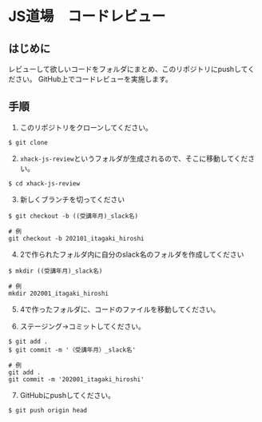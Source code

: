 # JS道場　コードレビュー

## はじめに
レビューして欲しいコードをフォルダにまとめ、このリポジトリにpushしてください。
GitHub上でコードレビューを実施します。

## 手順

1. このリポジトリをクローンしてください。
```
$ git clone
```

2. `xhack-js-review`というフォルダが生成されるので、そこに移動してください。
```
$ cd xhack-js-review
```

3. 新しくブランチを切ってください
```
$ git checkout -b ((受講年月)_slack名)

# 例
git checkout -b 202101_itagaki_hiroshi
```

4. 2で作られたフォルダ内に自分のslack名のフォルダを作成してください
```
$ mkdir ((受講年月)_slack名)

# 例
mkdir 202001_itagaki_hiroshi
```

5. 4で作ったフォルダに、コードのファイルを移動してください。

6. ステージング→コミットしてください。
```
$ git add .
$ git commit -m '（受講年月）_slack名'

# 例
git add .
git commit -m '202001_itagaki_hiroshi'
```

7. GitHubにpushしてください。

```
$ git push origin head
```

